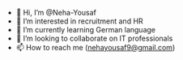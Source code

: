 - 👋 Hi, I’m @Neha-Yousaf
- 👀 I’m interested in recruitment and HR 
- 🌱 I’m currently learning German language
- 💞️ I’m looking to collaborate on IT professionals
- 📫 How to reach me (nehayousaf9@gmail.com)

<!---
Neha-Yousaf/Neha-Yousaf is a ✨ special ✨ repository because its `README.md` (this file) appears on your GitHub profile.
You can click the Preview link to take a look at your changes.
--->
